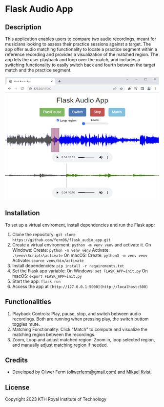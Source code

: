 # Flask Audio App

## Description

This application enables users 
to compare two audio recordings, meant for musicians looking to assess 
their practice sessions against a target. The app offer audio matching functionality 
to locate a practice segment within a reference recording and 
provides a visualization of the matched region. The app lets the user playback and loop
over the match, and includes a switching functionality to easily switch back and fourth between the
target match and the practice segment.

<img src="demo.PNG" alt="Demo" width="600" height="400">

## Installation

To set up a virtual enviroment, install dependencies and run the Flask app:

1. Clone the repository: `git clone https://github.com/ferm96/flask_audio_app.git`
2. Create a virtual environment: `python -m venv venv` and activate it.
On Windows:
Create: `python -m venv venv`
Activate: `.\venv\Scripts\activate`
On macOS:
Create: `python3 -m venv venv`
Activate: `source venv/bin/activate`
4. Install dependencies: `pip install -r requirements.txt`
5. Set the Flask app variable:
On Windows: `set FLASK_APP=init.py`
On macOS: `export FLASK_APP=init.py`
6. Start the app: `flask run`
7. Access the app at `[http://127.0.0.1:5000](http://localhost:500)`

## Functionalities

1. Playback Controls: Play, pause, stop, and switch between audio recordings. Both are running when pressing play, the switch buttom toggles mute.
2. Matching Functionality: Click "Match" to compute and visualize the matching region between the recordings.
3. Zoom, Loop and adjust matched region: Zoom in, loop selected region, and manually adjust matching region if needed.

## Credits

- Developed by Oliwer Ferm (oliwerferm@gmail.com) and [Mikael Kvist](https://github.com/mikaelkvist/).

## License

Copyright 2023 KTH Royal Institute of Technology
